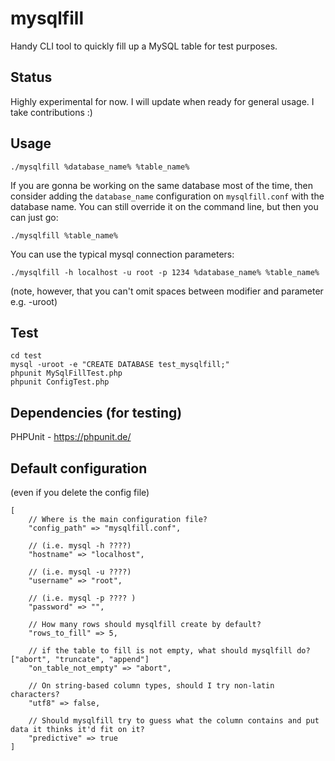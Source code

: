 # mysqlfill
Handy CLI tool to quickly fill up a MySQL table for test purposes.

## Status
Highly experimental for now. I will update when ready for general usage. I take contributions :)

## Usage
```
./mysqlfill %database_name% %table_name%
```
If you are gonna be working on the same database most of the time, then consider adding the `database_name` configuration on `mysqlfill.conf` with the database name. You can still override it on the command line, but then you can just go:
```
./mysqlfill %table_name%
```
You can use the typical mysql connection parameters:
```
./mysqlfill -h localhost -u root -p 1234 %database_name% %table_name%
```
(note, however, that you can't omit spaces between modifier and parameter e.g. -uroot)

## Test
```
cd test
mysql -uroot -e "CREATE DATABASE test_mysqlfill;"
phpunit MySqlFillTest.php
phpunit ConfigTest.php
```

## Dependencies (for testing)

PHPUnit - https://phpunit.de/

## Default configuration
(even if you delete the config file)

```
[
    // Where is the main configuration file?
    "config_path" => "mysqlfill.conf",

    // (i.e. mysql -h ????)
    "hostname" => "localhost",

    // (i.e. mysql -u ????)
    "username" => "root",

    // (i.e. mysql -p ???? )
    "password" => "",

    // How many rows should mysqlfill create by default?
    "rows_to_fill" => 5,

    // if the table to fill is not empty, what should mysqlfill do? ["abort", "truncate", "append"]
    "on_table_not_empty" => "abort",

    // On string-based column types, should I try non-latin characters?
    "utf8" => false,

    // Should mysqlfill try to guess what the column contains and put data it thinks it'd fit on it?
    "predictive" => true
]
```
